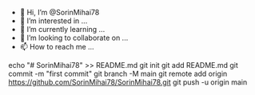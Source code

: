 - 👋 Hi, I’m @SorinMihai78
- 👀 I’m interested in ...
- 🌱 I’m currently learning ...
- 💞️ I’m looking to collaborate on ...
- 📫 How to reach me ...

<!---
SorinMihai78/SorinMihai78 is a ✨ special ✨ repository because its `README.md` (this file) appears on your GitHub profile.
You can click the Preview link to take a look at your changes.
--->
echo "# SorinMihai78" >> README.md
git init
git add README.md
git commit -m "first commit"
git branch -M main
git remote add origin https://github.com/SorinMihai78/SorinMihai78.git
git push -u origin main
